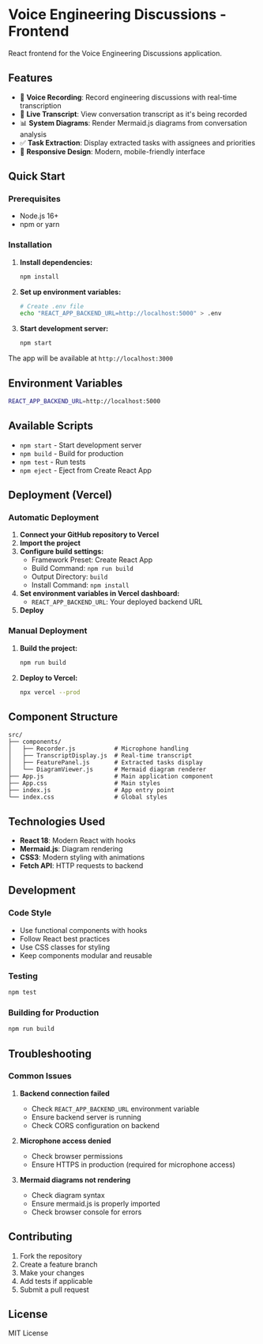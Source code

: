 # Voice Engineering Discussions - Frontend

React frontend for the Voice Engineering Discussions application.

## Features

- 🎤 **Voice Recording**: Record engineering discussions with real-time transcription
- 📝 **Live Transcript**: View conversation transcript as it's being recorded
- 📊 **System Diagrams**: Render Mermaid.js diagrams from conversation analysis
- ✅ **Task Extraction**: Display extracted tasks with assignees and priorities
- 📱 **Responsive Design**: Modern, mobile-friendly interface

## Quick Start

### Prerequisites
- Node.js 16+
- npm or yarn

### Installation

1. **Install dependencies:**
   ```bash
   npm install
   ```

2. **Set up environment variables:**
   ```bash
   # Create .env file
   echo "REACT_APP_BACKEND_URL=http://localhost:5000" > .env
   ```

3. **Start development server:**
   ```bash
   npm start
   ```

The app will be available at `http://localhost:3000`

## Environment Variables

```bash
REACT_APP_BACKEND_URL=http://localhost:5000
```

## Available Scripts

- `npm start` - Start development server
- `npm build` - Build for production
- `npm test` - Run tests
- `npm eject` - Eject from Create React App

## Deployment (Vercel)

### Automatic Deployment

1. **Connect your GitHub repository to Vercel**
2. **Import the project**
3. **Configure build settings:**
   - Framework Preset: Create React App
   - Build Command: `npm run build`
   - Output Directory: `build`
   - Install Command: `npm install`
4. **Set environment variables in Vercel dashboard:**
   - `REACT_APP_BACKEND_URL`: Your deployed backend URL
5. **Deploy**

### Manual Deployment

1. **Build the project:**
   ```bash
   npm run build
   ```

2. **Deploy to Vercel:**
   ```bash
   npx vercel --prod
   ```

## Component Structure

```
src/
├── components/
│   ├── Recorder.js           # Microphone handling
│   ├── TranscriptDisplay.js  # Real-time transcript
│   ├── FeaturePanel.js       # Extracted tasks display
│   └── DiagramViewer.js      # Mermaid diagram renderer
├── App.js                    # Main application component
├── App.css                   # Main styles
├── index.js                  # App entry point
└── index.css                 # Global styles
```

## Technologies Used

- **React 18**: Modern React with hooks
- **Mermaid.js**: Diagram rendering
- **CSS3**: Modern styling with animations
- **Fetch API**: HTTP requests to backend

## Development

### Code Style
- Use functional components with hooks
- Follow React best practices
- Use CSS classes for styling
- Keep components modular and reusable

### Testing
```bash
npm test
```

### Building for Production
```bash
npm run build
```

## Troubleshooting

### Common Issues

1. **Backend connection failed**
   - Check `REACT_APP_BACKEND_URL` environment variable
   - Ensure backend server is running
   - Check CORS configuration on backend

2. **Microphone access denied**
   - Check browser permissions
   - Ensure HTTPS in production (required for microphone access)

3. **Mermaid diagrams not rendering**
   - Check diagram syntax
   - Ensure mermaid.js is properly imported
   - Check browser console for errors

## Contributing

1. Fork the repository
2. Create a feature branch
3. Make your changes
4. Add tests if applicable
5. Submit a pull request

## License

MIT License 